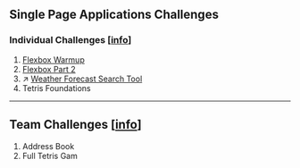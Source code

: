 ## Single Page Applications Challenges

### Individual Challenges [[info](SP_INDIVIDUAL_CHALLENGES.md)]

1. [Flexbox Warmup](i01.png)
2. [Flexbox Part 2](i02.png)
1. :arrow_upper_right: [Weather Forecast Search Tool](https://github.com/kenziebottoms/nss-front-02-weather)
1. Tetris Foundations

---

## Team Challenges [[info](SP_TEAM_CHALLENGES.md)]

1. Address Book
1. Full Tetris Gam